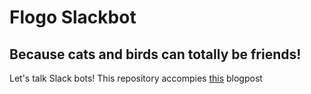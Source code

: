 # Flogo Slackbot
## Because cats and birds can totally be friends!

Let's talk Slack bots! This repository accompies [this](https://medium.com/@lstigter/a-cat-slack-bot-powered-by-flogo-232ac33d3be5) blogpost